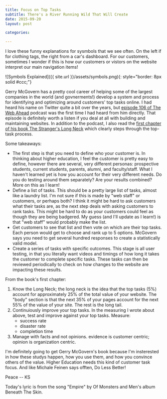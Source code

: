 ```yaml
---
title: Focus on Top Tasks
subtitle: There's a River Running Wild That Will Create
date: 2015-09-20
layout: post

categories: 

---
```


I love these funny explanations for sysmbols that we see often. On the left if for clothing tags, the right from a car's dashboard. For our customers, sometimes I wonder if this is how our customers or vistors on the website interpret our main navigation items! 

![Symbols Explained]({{ site.url }}/assets/symbols.png){: style="border: 8px solid #ccc;"}

Gerry McGovern has a pretty cool career of helping some of the largest companies in the world (and govnerments!) develop a system and process for identifying and optimizing around customers' top tasks online. I had heard his name on Twitter quite a bit over the years, but [episode 106 of The Web Ahead]() podcast was the first time I had heard from him directly. That episode is definitely worth a listen if you deal at all with building and maintaining websites. In addition to the podcast, I also read the [first chapter of his book The Stranger's Long Neck]() which clearly steps through the top-task process. 

Some takeaways:

* The first step is that you need to define who your customer is. In thinking about higher education, I feel the customer is pretty easy to define, however there are several, very different personas: prospective students, current students, parents, alumni, and faculty/staff. What I haven't learned yet is how you account for their very different needs. Do you do testing around them separately? Are your results combined? More on this as I learn!
* Define a list of tasks. This should be a pretty large list of tasks, almost like a laundry list. I'm not sure if this is made by "web staff" or customers, or perhaps both? I think it might be hard to ask customers what their tasks are, as the next step deals with asking customers to rank tasks. This might be hard to do as your customers could feel as though they are being badgered. My guess (and I'll update as I learn!) is that "web staff" would probably make the list. 
* Get customers to see that list and then vote on which are their top tasks. Each person would get to choose and rank up to 5 options. McGovern says you need to get several hundred responses to create a statistically valid model. 
* Create a series of tasks with specific outcomes. This stage is all user testing, in that you literally want videos and timings of how long it takes the customer to complete specific tasks. These tasks can then be reviewed periodically to check on how changes to the website are impacting these results. 

From the book's first chapter:

1. Know the Long Neck; the long neck is the idea that the top tasks (5%) account for approximately 25% of the total value of your website. The "body" section is that the next 35% of your pages account for the next 55% of the value of your site. The rest is the long tail.
2. Continuiously improve your top tasks. In the measuring I wrote about above, test and improve against your top tasks. Measure:
	* success rate
	* disaster rate
	* completion time
3. Manage with facts and not opinions. evidence is customer centric; opinion is organization centric.

I'm definitely going to get Gerry McGovern's book because I'm insterested in how these studys happen, how you use them, and how you convince others of the value. Higher Education needs this kind of customer task focus. And like Michale Feinen says offten, Do Less Better! 

Peace
-- KS

Today's lyric is from the song "Empire" by Of Monsters and Men's album Beneath The Skin. 